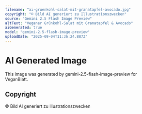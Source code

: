 ```yaml
---
filename: "ai-gruenkohl-salat-mit-granatapfel-avocado.jpg"
copyright: "© Bild AI generiert zu Illustrationszwecken"
source: "Gemini 2.5 Flash Image Preview"
altText: "Veganer Grünkohl-Salat mit Granatapfel & Avocado"
aiGenerated: true
model: "gemini-2.5-flash-image-preview"
uploadDate: "2025-09-04T11:36:24.887Z"
---
```


# AI Generated Image

This image was generated by gemini-2.5-flash-image-preview for VeganBlatt.

## Copyright
© Bild AI generiert zu Illustrationszwecken
